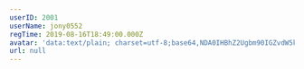 ```yaml
---
userID: 2001
userName: jony0552
regTime: 2019-08-16T18:49:00.000Z
avatar: 'data:text/plain; charset=utf-8;base64,NDA0IHBhZ2Ugbm90IGZvdW5kCg=='
url: null
---
```



